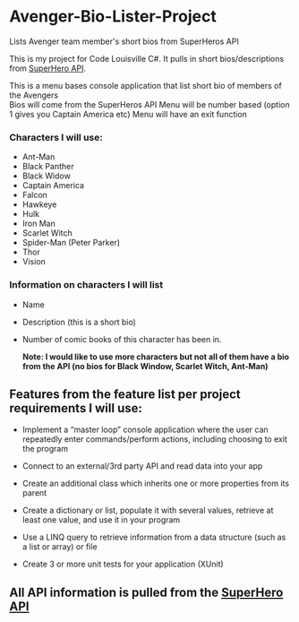 # Avenger-Bio-Lister-Project

Lists Avenger team member's short bios from SuperHeros API

This is my project for Code Louisville C#. It pulls in short bios/descriptions from [SuperHero API](https://superheroapi.com/).

This is a menu bases console application that list short bio of members of the Avengers  
Bios will come from the SuperHeros API
Menu will be number based (option 1 gives you Captain America etc)
Menu will have an exit function

### Characters I will use:

- Ant-Man
- Black Panther
- Black Widow
- Captain America
- Falcon
- Hawkeye
- Hulk
- Iron Man
- Scarlet Witch
- Spider-Man (Peter Parker)
- Thor
- Vision

### Information on characters I will list

- Name
- Description (this is a short bio)
- Number of comic books of this character has been in.

  **Note: I would like to use more characters but not all of them have a bio from the API (no bios for Black Window, Scarlet Witch, Ant-Man)**

## Features from the feature list per project requirements I will use:

- Implement a “master loop” console application where the user can repeatedly enter commands/perform actions, including choosing to exit the program

- Connect to an external/3rd party API and read data into your app

- Create an additional class which inherits one or more properties from its parent

- Create a dictionary or list, populate it with several values, retrieve at least one value, and use it in your program

- Use a LINQ query to retrieve information from a data structure (such as a list or array) or file

- Create 3 or more unit tests for your application (XUnit)

## All API information is pulled from the [SuperHero API](https://superheroapi.com/)
